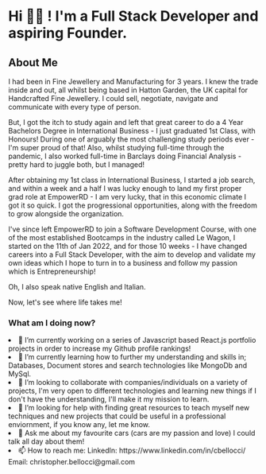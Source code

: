 <h1>Hi 👋🏽 ! I'm a Full Stack Developer and aspiring Founder.</h1>

<h2>About Me</h2>
<p>I had been in Fine Jewellery and Manufacturing for 3 years. I knew the trade inside and out, all whilst being based in Hatton Garden, the UK capital for Handcrafted Fine Jewellery. I could sell, negotiate, navigate and communicate with every type of person. 

But, I got the itch to study again and left that great career to do a 4 Year Bachelors Degree in International Business - I just graduated 1st Class, with Honours! During one of arguably the most challenging study periods ever - I'm super proud of that! Also, whilst studying full-time through the pandemic, I also worked full-time in Barclays doing Financial Analysis - pretty hard to juggle both, but I managed!

After obtaining my 1st class in International Business, I started a job search, and within a week and a half I was lucky enough to land my first proper grad role at EmpowerRD - I am very lucky, that in this economic climate I got it so quick. I got the progressional opportunities, along with the freedom to grow alongside the organization.

I've since left EmpowerRD to join a Software Development Course, with one of the most established Bootcamps in the industry called Le Wagon, I started on the 11th of Jan 2022, and for those 10 weeks - I have changed careers into a Full Stack Developer, with the aim to develop and validate my own ideas which I hope to turn in to a business and follow my passion which is Entrepreneurship!

Oh, I also speak native English and Italian.

Now, let's see where life takes me!</p>

<h3>What am I doing now?</h3>

<li>🔭 I’m currently working on a series of Javascript based React.js portfolio projects in order to increase my Github profile rankings!</li>
<li>🌱 I’m currently learning how to further my understanding and skills in; Databases, Document stores and search technologies like MongoDb and MySql.</li>
<li>👯 I’m looking to collaborate with companies/individuals on a variety of projects, I'm very open to different technologies and learning new things if I don't have the understanding, I'll make it my mission to learn.</li>
<li>🤔 I’m looking for help with finding great resources to teach myself new techniques and new projects that could be useful in a professional enviornment, if you know any, let me know.</li>
<li>💬 Ask me about my favourite cars (cars are my passion and love) I could talk all day about them!</li>
<li>📫 How to reach me: LinkedIn: https://www.linkedin.com/in/cbellocci/ Email: christopher.bellocci@gmail.com </li>
